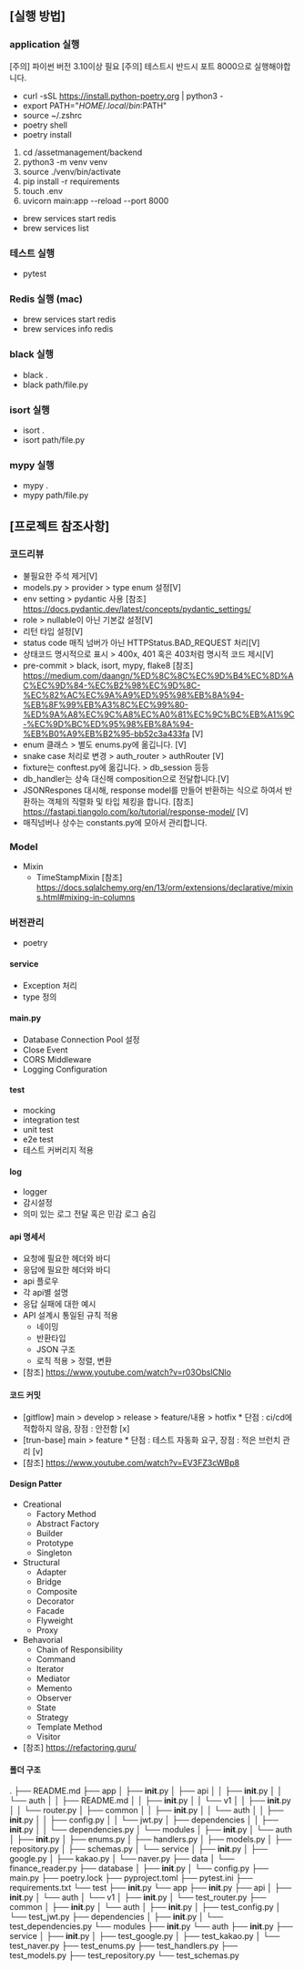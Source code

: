 ## [실행 방법]
### application 실행
[주의] 파이썬 버전 3.10이상 필요
[주의] 테스트시 반드시 포트 8000으로 실행해야합니다.
- curl -sSL https://install.python-poetry.org | python3 -
- export PATH="$HOME/.local/bin:$PATH"
- source ~/.zshrc
- poetry shell
- poetry install
1. cd /assetmanagement/backend
2. python3 -m venv venv
3. source ./venv/bin/activate
4. pip install -r requirements
5. touch .env
6. uvicorn main:app --reload --port 8000

- brew services start redis
- brew services list

### 테스트 실행
- pytest

### Redis 실행 (mac)
- brew services start redis
- brew services info redis

### black 실행
- black .
- black path/file.py

### isort 실행
- isort .
- isort path/file.py

### mypy 실행
- mypy .
- mypy path/file.py

## [프로젝트 참조사항]
### 코드리뷰
- 불필요한 주석 제거[V]
- models.py > provider > type enum 설정[V]
- env setting > pydantic 사용 [참조] https://docs.pydantic.dev/latest/concepts/pydantic_settings/
- role > nullable이 아닌 기본값 설정[V]
- 리턴 타입 설정[V]
- status code 매직 넘버가 아닌 HTTPStatus.BAD_REQUEST 처리[V]
- 상태코드 명시적으로 표시 > 400x, 401 혹은 403처럼 명시적 코드 제시[V]
- pre-commit > black, isort, mypy, flake8 [참조] https://medium.com/daangn/%ED%8C%8C%EC%9D%B4%EC%8D%AC%EC%9D%84-%EC%B2%98%EC%9D%8C-%EC%82%AC%EC%9A%A9%ED%95%98%EB%8A%94-%EB%8F%99%EB%A3%8C%EC%99%80-%ED%9A%A8%EC%9C%A8%EC%A0%81%EC%9C%BC%EB%A1%9C-%EC%9D%BC%ED%95%98%EB%8A%94-%EB%B0%A9%EB%B2%95-bb52c3a433fa [V]
- enum 클래스 > 별도 enums.py에 옮깁니다. [V]
- snake case 처리로 변경 > auth_router > authRouter [V]
- fixture는 conftest.py에 옮깁니다. > db_session 등등
- db_handler는 상속 대신해 composition으로 전달합니다.[V]
- JSONRespones 대시해, response model를 만들어 반환하는 식으로 하여서 반환하는 객체의 직렬화 및 타입 체킹을 합니다. [참조] https://fastapi.tiangolo.com/ko/tutorial/response-model/ [V]
- 매직넘버나 상수는 constants.py에 모아서 관리합니다.


### Model
- Mixin
    - TimeStampMixin [참조] https://docs.sqlalchemy.org/en/13/orm/extensions/declarative/mixins.html#mixing-in-columns

### 버전관리
- poetry

#### service
- Exception 처리
- type 정의

#### main.py
- Database Connection Pool 설정
- Close Event
- CORS Middleware
- Logging Configuration

#### test
- mocking
- integration test
- unit test
- e2e test
- 테스트 커버리지 적용

#### log
- logger
- 감시설정
- 의미 있는 로그 전달 혹은 민감 로그 숨김

#### api 명세서
- 요청에 필요한 헤더와 바디
- 응답에 필요한 헤더와 바디
- api 플로우
- 각 api별 설명
- 응답 실패에 대한 예시
- API 설계시 통일된 규칙 적용
    - 네이밍
    - 반환타입
    - JSON 구조
    - 로직 적용 > 정렬, 변환
- [참조] https://www.youtube.com/watch?v=r03ObslCNlo

#### 코드 커밋
- [gitflow] main > develop > release > feature/내용 > hotfix * 단점 : ci/cd에 적합하지 않음, 장점 : 안전함 [x]
- [trun-base] main > feature * 단점 : 테스트 자동화 요구, 장점 : 적은 브런치 관리 [v]
- [참조] https://www.youtube.com/watch?v=EV3FZ3cWBp8

#### Design Patter
- Creational
    - Factory Method
    - Abstract Factory
    - Builder
    - Prototype
    - Singleton
- Structural
    - Adapter
    - Bridge
    - Composite
    - Decorator
    - Facade
    - Flyweight
    - Proxy
- Behavorial
    - Chain of Responsibility
    - Command
    - Iterator
    - Mediator
    - Memento
    - Observer
    - State
    - Strategy
    - Template Method
    - Visitor
- [참조] https://refactoring.guru/


#### 폴더 구조
.
├── README.md
├── app
│   ├── __init__.py
│   ├── api
│   │   ├── __init__.py
│   │   └── auth
│   │       ├── README.md
│   │       ├── __init__.py
│   │       └── v1
│   │           ├── __init__.py
│   │           └── router.py
│   ├── common
│   │   ├── __init__.py
│   │   └── auth
│   │       ├── __init__.py
│   │       ├── config.py
│   │       └── jwt.py
│   ├── dependencies
│   │   ├── __init__.py
│   │   └── dependencies.py
│   └── modules
│       ├── __init__.py
│       └── auth
│           ├── __init__.py
│           ├── enums.py
│           ├── handlers.py
│           ├── models.py
│           ├── repository.py
│           ├── schemas.py
│           └── service
│               ├── __init__.py
│               ├── google.py
│               ├── kakao.py
│               └── naver.py
├── data
│   └── finance_reader.py
├── database
│   ├── __init__.py
│   └── config.py
├── main.py
├── poetry.lock
├── pyproject.toml
├── pytest.ini
├── requirements.txt
└── test
    ├── __init__.py
    └── app
        ├── __init__.py
        ├── api
        │   ├── __init__.py
        │   └── auth
        │       └── v1
        │           ├── __init__.py
        │           └── test_router.py
        ├── common
        │   ├── __init__.py
        │   └── auth
        │       ├── __init__.py
        │       ├── test_config.py
        │       └── test_jwt.py
        ├── dependencies
        │   ├── __init__.py
        │   └── test_dependencies.py
        └── modules
            ├── __init__.py
            └── auth
                ├── __init__.py
                ├── service
                │   ├── __init__.py
                │   ├── test_google.py
                │   ├── test_kakao.py
                │   └── test_naver.py
                ├── test_enums.py
                ├── test_handlers.py
                ├── test_models.py
                ├── test_repository.py
                └── test_schemas.py
